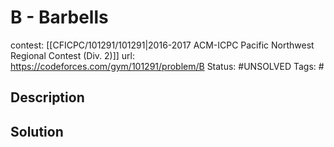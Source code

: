 # B - Barbells

contest: [[CFICPC/101291/101291|2016-2017 ACM-ICPC Pacific Northwest Regional Contest (Div. 2)]]
url: https://codeforces.com/gym/101291/problem/B
Status: #UNSOLVED
Tags: #

## Description

## Solution

